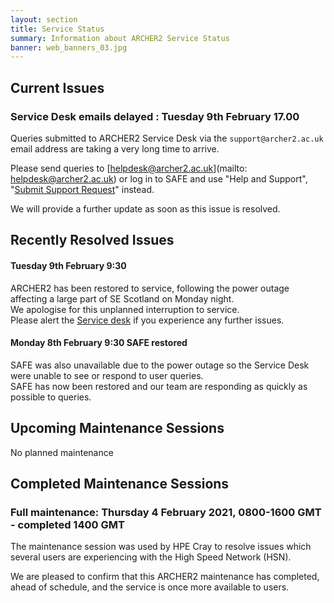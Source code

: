 ```yaml
---
layout: section
title: Service Status
summary: Information about ARCHER2 Service Status
banner: web_banners_03.jpg
---
```


## Current Issues

### Service Desk emails delayed : Tuesday 9th February 17.00

Queries submitted to ARCHER2 Service Desk via the `support@archer2.ac.uk` email address are taking a very long time to arrive.

Please send queries to [helpdesk@archer2.ac.uk](mailto: helpdesk@archer2.ac.uk) or log in to SAFE and use  "Help and Support", "[Submit Support Request](https://safe.epcc.ed.ac.uk/TransitionServlet/Query//-/Transition=Submit)" instead.

We will provide a further update as soon as this issue is resolved.

## Recently Resolved Issues

#### Tuesday 9th February 9:30

ARCHER2 has been restored to service, following the power outage affecting a large part of SE Scotland on Monday night. <br>
We apologise for this unplanned interruption to service.<br>
Please alert the [Service desk](mailto:support@archer2.ac.uk) if you experience any further issues.


#### Monday 8th February 9:30  SAFE restored

SAFE was also unavailable due to the power outage so the Service Desk were unable to see or respond to user queries. <br>
SAFE has now been restored and our team are responding as quickly as possible to queries.


## Upcoming Maintenance Sessions

No planned maintenance

## Completed Maintenance Sessions

### Full maintenance: Thursday 4 February 2021, 0800-1600 GMT - completed 1400 GMT

The maintenance session was used by HPE Cray to resolve issues which several users are experiencing with the High Speed Network (HSN).

We are pleased to confirm that this ARCHER2 maintenance has completed, ahead of schedule, and the service is once more available to users.

